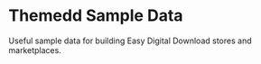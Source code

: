# Themedd Sample Data
Useful sample data for building Easy Digital Download stores and marketplaces.

